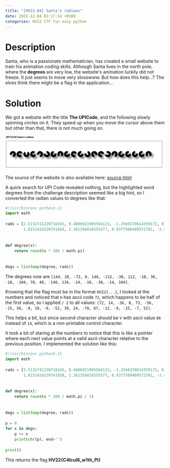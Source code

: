 ```yaml
---
title: "[HV22.04] Santa's radians"
date: 2022-12-04 02:17:14 +0100
categories: HV22 CTF fun easy python
---
```


# Description

Santa, who is a passionate mathematician, has created a small website to train his animation coding skills. Although Santa lives in the north pole, where the **degrees** are very low, the website's animation luckily did not freeze. It just seems to move very slooowww. But how does this help...? The elves think there might be a flag in the application...

# Solution

We got a website with the title **The UPICode**, and the following slowly spinning circles on it. They speed up when you move the cursor above them but other than that, there is not much going on.

![picture of the website showing spinning circles](/assets/hv22/hv22_04_website.png)

The source of the website is also available here: [source.html](/assets/hv22/hv22_04_source.html)

A quick search for UPI Code revealed nothing, but the highlighted word degrees from the challenge description seemed like a big hint, so I converted the radian values to degrees like that:

```python
#!/usr/bin/env python3.11
import math

rads = [2.5132741228718345, 0.4886921905584123, -1.2566370614359172, 0, 2.548180707911721, -1.9547687622336491, -0.5235987755982988, 1.9547687622336491, -0.3141592653589793, 0.6283185307179586, -0.3141592653589793, -
        1.8151424220741028, 1.361356816555577, 0.8377580409572781, -2.443460952792061, 2.3387411976724013, -0.41887902047863906, -0.3141592653589793, -0.5235987755982988, -0.24434609527920614, 1.8151424220741028]


def degree(x):
    return round(x * 180 / math.pi)


degs = list(map(degree, rads))
```

The degrees now are `[144, 28, -72, 0, 146, -112, -30, 112, -18, 36, -18, -104, 78, 48, -140, 134, -24, -18, -30, -14, 104]`.

Knowing that the flag must be in the format `HV22{...}`, I looked at the numbers and noticed that `H` has ascii code `72`, which happens to be half of the first value, so I applied `/ 2` to all values: `[72, 14, -36, 0, 73, -56, -15, 56, -9, 18, -9, -52, 39, 24, -70, 67, -12, -9, -15, -7, 52]`.

This helps a bit, but since second character should be `V` with ascii value `86` instead of `14`, which is a non-printable control character.

It took a bit of staring at the numbers to notice that this is like a pointer where each next value points at a valid ascii character relative to the previous position. I implemented the solution like this:

```python
#!/usr/bin/env python3.11
import math

rads = [2.5132741228718345, 0.4886921905584123, -1.2566370614359172, 0, 2.548180707911721, -1.9547687622336491, -0.5235987755982988, 1.9547687622336491, -0.3141592653589793, 0.6283185307179586, -0.3141592653589793, -
        1.8151424220741028, 1.361356816555577, 0.8377580409572781, -2.443460952792061, 2.3387411976724013, -0.41887902047863906, -0.3141592653589793, -0.5235987755982988, -0.24434609527920614, 1.8151424220741028]


def degree(x):
    return round(x * 180 / math.pi / 2)


degs = list(map(degree, rads))

p = 0
for x in degs:
    p += x
    print(chr(p), end='')

print()
```

This returns the flag **HV22{C4lcul8_w1th_PI}**
